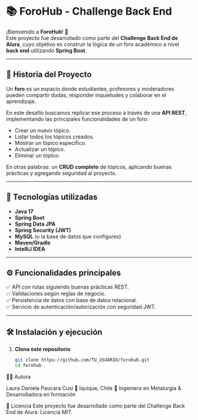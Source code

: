 # 📚 ForoHub - Challenge Back End

¡Bienvenido a **ForoHub**! 🚀  
Este proyecto fue desarrollado como parte del **Challenge Back End de Alura**, cuyo objetivo es construir la lógica de un foro académico a nivel **back end** utilizando **Spring Boot**.

---

## 📖 Historia del Proyecto
Un **foro** es un espacio donde estudiantes, profesores y moderadores pueden compartir dudas, responder inquietudes y colaborar en el aprendizaje.

En este desafío buscamos replicar ese proceso a través de una **API REST**, implementando las principales funcionalidades de un foro:

- Crear un nuevo tópico.
- Listar todos los tópicos creados.
- Mostrar un tópico específico.
- Actualizar un tópico.
- Eliminar un tópico.

En otras palabras: un **CRUD completo** de tópicos, aplicando buenas prácticas y agregando seguridad al proyecto.

---

## 🚀 Tecnologías utilizadas
- **Java 17**
- **Spring Boot**
- **Spring Data JPA**
- **Spring Security (JWT)**
- **MySQL** (o la base de datos que configures)
- **Maven/Gradle**
- **IntelliJ IDEA**

---

## ⚙️ Funcionalidades principales
✅ API con rutas siguiendo buenas prácticas REST.  
✅ Validaciones según reglas de negocio.  
✅ Persistencia de datos con base de datos relacional.  
✅ Servicio de autenticación/autorización con seguridad JWT.

---

## 🛠️ Instalación y ejecución

1. **Clona este repositorio**
   ```bash
   git clone https://github.com/TU_USUARIO/forohub.git
   cd forohub

👩‍💻 Autora

Laura Daniela Paucara Cusi
📍 Iquique, Chile
💼 Ingeniera en Metalurgia & Desarrolladora en formación

📜 Licencia
Este proyecto fue desarrollado como parte del Challenge Back End de Alura.
Licencia MIT.